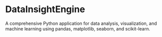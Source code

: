 # DataInsightEngine
A comprehensive Python application for data analysis, visualization, and machine learning using pandas, matplotlib, seaborn, and scikit-learn.
